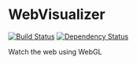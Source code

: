 WebVisualizer
=============

[![Build Status](http://img.shields.io/travis/aurbano/WebVisualizer/master.svg?style=flat-square)](https://travis-ci.org/aurbano/WebVisualizer)
[![Dependency Status](http://img.shields.io/david/aurbano/WebVisualizer.svg?style=flat-square)](https://david-dm.org/aurbano/WebVisualizer)

Watch the web using WebGL
